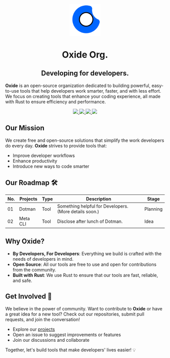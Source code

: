 <p align="center"><a href="https://iosf.in/" target="_blank"><img src="https://github.com/OxideOrg/.github/blob/main/images/oxide_log_no_bg.png" width="20%"></a></p>

<h1 align="center">Oxide Org.</h1>

<h2 align="center">Developing for developers.</h2>

**Oxide** is an open-source organization dedicated to building powerful, easy-to-use tools that help developers work smarter, faster, and with less effort. We focus on creating tools that enhance your coding experience, all made with Rust to ensure efficiency and performance.

<p align="center">
  <a href="" target="_blank">
    <img src="https://img.shields.io/badge/OrgOxide-000000?style=for-the-badge&logo=x&logoColor=white" width="10%">
  </a>
  
  <a href="" target="_blank">
    <img src="https://img.shields.io/badge/Discord-5865F2?style=for-the-badge&logo=discord&logoColor=white" width="10%">
  </a>

  <a href="" target="_blank">
    <img src="https://img.shields.io/badge/dev.to-0A0A0A?style=for-the-badge&logo=devdotto&logoColor=white" width="10%">
  </a>
  
  <a href="" target="_blank">
    <img src="https://img.shields.io/badge/sponsor-30363D?style=for-the-badge&logo=GitHub-Sponsors&logoColor=#white" width="10%">
  </a>
</p>

## **Our Mission**
We create free and open-source solutions that simplify the work developers do every day. **Oxide** strives to provide tools that:
- Improve developer workflows
- Enhance productivity
- Introduce new ways to code smarter

## **Our Roadmap** 🛠️
|**No.**| **Projects**      | **Type** | **Description**                                        | **Stage**  |
| ----- | ----------------- | -------- | ------------------------------------------------------ | ---------- |
| 01    | Dotman            | Tool     | Something helpful for Developers. (More details soon.) | Planning   |
| 02    | Meta CLI          | Tool     | Disclose after lunch of Dotman.                        | Idea       |

## **Why Oxide?**
- **By Developers, For Developers**: Everything we build is crafted with the needs of developers in mind.
- **Open Source**: All our tools are free to use and open for contributions from the community.
- **Built with Rust**: We use Rust to ensure that our tools are fast, reliable, and safe.

## **Get Involved** 🤝
We believe in the power of community. Want to contribute to **Oxide** or have a great idea for a new tool? Check out our repositories, submit pull requests, and join the conversation!

- Explore our [projects](https://github.com/orgs/OxideOrg/repositories)
- Open an issue to suggest improvements or features
- Join our discussions and collaborate

Together, let's build tools that make developers' lives easier! 💡
